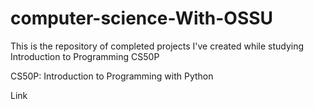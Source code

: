 # computer-science-With-OSSU
<p> This is the repository of completed projects I've created while studying Introduction to Programming CS50P</p>
<p>CS50P: Introduction to Programming with Python</p>
<a src = "https://cs50.harvard.edu/python/"> Link</a>
